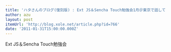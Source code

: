 ```yaml
---
title: 'ハタさんのブログ(復刻版) : Ext JS＆Sencha Touch勉強会1月＠東京で話してきた'
author: azu
layout: post
itemUrl: 'http://blog.xole.net/article.php?id=766'
date: '2011-01-31T15:00:00.000Z'
---
```

Ext JS＆Sencha Touch勉強会
